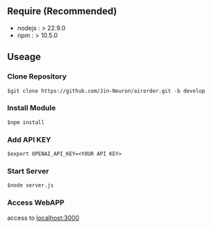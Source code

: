 ## Require (Recommended)

- nodejs : > 22.9.0
- npm : > 10.5.0

## Useage

### Clone Repository

`$git clone https://github.com/Jin-Neuron/airorder.git -b develop`

### Install Module

`$npm install`

### Add API KEY

`$export OPENAI_API_KEY=<YOUR API KEY>`

### Start Server

`$node server.js`

### Access WebAPP

access to [localhost:3000](http://localhost:3000)
